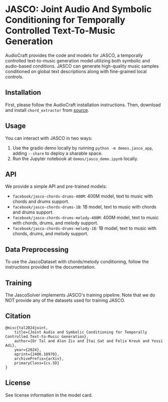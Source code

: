 # JASCO: Joint Audio And Symbolic Conditioning for Temporally Controlled Text-To-Music Generation

AudioCraft provides the code and models for JASCO, a temporally controlled text-to-music generation model utilizing both symbolic and audio-based conditions. JASCO can generate high-quality music samples conditioned on global text descriptions along with fine-grained local controls.

## Installation

First, please follow the AudioCraft installation instructions. Then, download and install `chord_extractor` from [source](http://www.isophonics.net/nnls-chroma).

## Usage

You can interact with JASCO in two ways:
1. Use the gradio demo locally by running `python -m demos.jasco_app`, adding `--share` to deploy a sharable space.
2. Run the Jupyter notebook at `demos/jasco_demo.ipynb` locally.

## API

We provide a simple API and pre-trained models:
- `facebook/jasco-chords-drums-400M`: 400M model, text to music with chords and drums support.
- `facebook/jasco-chords-drums-1B`: 1B model, text to music with chords and drums support.
- `facebook/jasco-chords-drums-melody-400M`: 400M model, text to music with chords, drums, and melody support.
- `facebook/jasco-chords-drums-melody-1B`: 1B model, text to music with chords, drums, and melody support.

## Data Preprocessing

To use the JascoDataset with chords/melody conditioning, follow the instructions provided in the documentation.

## Training

The JascoSolver implements JASCO's training pipeline. Note that we do NOT provide any of the datasets used for training JASCO.

## Citation

```
@misc{tal2024joint,
    title={Joint Audio and Symbolic Conditioning for Temporally Controlled Text-to-Music Generation}, 
    author={Or Tal and Alon Ziv and Itai Gat and Felix Kreuk and Yossi Adi},
    year={2024},
    eprint={2406.10970},
    archivePrefix={arXiv},
    primaryClass={cs.SD}
}
```

## License

See license information in the model card.
